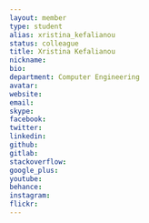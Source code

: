 ```yaml
---
layout: member
type: student
alias: xristina_kefalianou
status: colleague
title: Xristina Kefalianou
nickname:
bio:
department: Computer Engineering
avatar:
website:
email:
skype:
facebook:
twitter:
linkedin:
github:
gitlab:
stackoverflow:
google_plus:
youtube:
behance:
instagram:
flickr:
---
```

